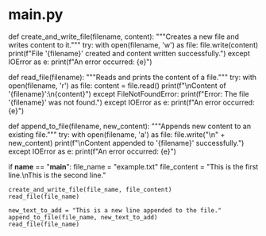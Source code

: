 # main.py

def create_and_write_file(filename, content):
    """Creates a new file and writes content to it."""
    try:
        with open(filename, 'w') as file:
            file.write(content)
        print(f"File '{filename}' created and content written successfully.")
    except IOError as e:
        print(f"An error occurred: {e}")

def read_file(filename):
    """Reads and prints the content of a file."""
    try:
        with open(filename, 'r') as file:
            content = file.read()
            print(f"\nContent of '{filename}':\n{content}")
    except FileNotFoundError:
        print(f"Error: The file '{filename}' was not found.")
    except IOError as e:
        print(f"An error occurred: {e}")

def append_to_file(filename, new_content):
    """Appends new content to an existing file."""
    try:
        with open(filename, 'a') as file:
            file.write("\n" + new_content)
        print(f"\nContent appended to '{filename}' successfully.")
    except IOError as e:
        print(f"An error occurred: {e}")

if __name__ == "__main__":
    file_name = "example.txt"
    file_content = "This is the first line.\nThis is the second line."
    
    create_and_write_file(file_name, file_content)
    read_file(file_name)
    
    new_text_to_add = "This is a new line appended to the file."
    append_to_file(file_name, new_text_to_add)
    read_file(file_name)
